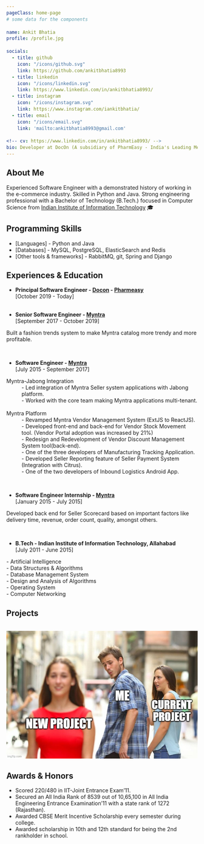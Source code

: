 ```yaml
---
pageClass: home-page
# some data for the components

name: Ankit Bhatia
profile: /profile.jpg

socials:
  - title: github
    icon: "/icons/github.svg"
    link: https://github.com/ankitbhatia8993
  - title: linkedin
    icon: "/icons/linkedin.svg"
    link: https://www.linkedin.com/in/ankitbhatia8993/
  - title: instagram
    icon: "/icons/instagram.svg"
    link: https://www.instagram.com/iankitbhatia/
  - title: email
    icon: "/icons/email.svg"
    link: 'mailto:ankitbhatia8993@gmail.com'

<!-- cv: https://www.linkedin.com/in/ankitbhatia8993/ -->
bio: Developer at DocOn (A subsidiary of PharmEasy - India's Leading Medicine Ordering App)
---
```


<ProfileSection :frontmatter="$page.frontmatter" />

## About Me

Experienced Software Engineer with a demonstrated history of working in the e-commerce industry. Skilled in Python and Java. Strong engineering professional with a Bachelor of Technology (B.Tech.) focused in Computer Science from [Indian Institute of Information Technology](https://en.wikipedia.org/wiki/Indian_Institute_of_Information_Technology,_Allahabad) :mortar_board:


## Programming Skills

- [Languages] - Python and Java
- [Databases] - MySQL, PostgreSQL, ElasticSearch and Redis 
- [Other tools & frameworks] - RabbitMQ, git, Spring and Django

## Experiences & Education

- **Principal Software Engineer - [Docon](https://docon.co.in) - [Pharmeasy](https://pharmeasy.in)** <br/>
[October 2019 - Today] <br/><br/>

- **Senior Software Engineer - [Myntra](https://myntra.com)** <br/>
[September 2017 - October 2019] <br/>
<p> Built a fashion trends system to make Myntra catalog more trendy and more profitable.</p>
<br/>

- **Software Engineer - [Myntra](https://myntra.com)** <br/>
[July 2015 - September 2017] <br/>
<dl> 
<dt> Myntra-Jabong Integration </dt>
<dd> - Led integration of Myntra Seller system applications with Jabong platform. </dd>
<dd> - Worked with the core team making Myntra applications multi-tenant. </dd>
</br>
<dt> Myntra Platform </dt>
<dd> - Revamped Myntra Vendor Management System (ExtJS to ReactJS). </dd>
<dd> - Developed front-end and back-end for Vendor Stock Movement tool. (Vendor Portal adoption was increased by 21%) </dd>
<dd> - Redesign and Redevelopment of Vendor Discount Management System tool(back-end). </dd>
<dd> - One of the three developers of Manufacturing Tracking Application. </dd>
<dd> - Developed Seller Reporting feature of Seller Payment System (Integration with Citrus). </dd>
<dd> - One of the two developers of Inbound Logistics Android App. </dd>
</dl>
<br/>

- **Software Engineer Internship - [Myntra](https://myntra.com)** <br/>
[January 2015 - July 2015] <br/>
<p>Developed back end for Seller Scorecard based on important factors like delivery time, revenue, order count, quality, amongst others. </p> <br/>

- **B.Tech - Indian Institute of Information Technology, Allahabad** <br/>
[July 2011 - June 2015] <br/>
<dl> 
<dt> - Artificial Intelligence </dt>
<dt> - Data Structures & Algorithms </dt>
<dt> - Database Management System </dt>
<dt> - Design and Analysis of Algorithms </dt>
<dt> - Operating System </dt>
<dt> - Computer Networking </dt>
</dl>

## Projects
</br>
<img src="/projects/1.png" width="800px">

<!-- [→ Full list](/projects/) -->

<!-- <ProjectCard image="/projects/1.png" hideBorder=true>
 
  **The Making of Harry Potter's Wand**

  Harry P., Hermione G., *et al*
  
  Harry's wand was broken in 1997, but was repaired by him after the 1998 Battle of Hogwarts. Usually the repair of a wand is impossible, but with the use of the Elder Wand it was achievable.
  
  [[PDF](https://www.google.com)] [[arXiv](https://arxiv.org)]

</ProjectCard> -->

<!-- <ProjectCard hideBorder=true>

  **Harry Potter and the Deathly Hallows**
  
  In the epilogue of Deathly Hallows, which is set 19 years after Voldemort's death, Harry and Ginny are a couple and have three children: James Sirius Potter, who has already been at Hogwarts for at least one year, Albus Severus Potter, who is starting his first year there, and Lily Luna Potter, who is two years away from her first year at the school.

  [[Link](https://www.google.com)]

</ProjectCard> -->


## Awards & Honors

- Scored 220/480 in IIT-Joint Entrance Exam’11.
- Secured an All India Rank of 8539 out of 10,65,100 in All India Engineering
Entrance Examination’11 with a state rank of 1272 (Rajasthan).
- Awarded CBSE Merit Incentive Scholarship every semester during college.
- Awarded scholarship in 10th and 12th standard for being the 2nd rankholder
in school.


<!-- Custom style for this page -->

<style lang="stylus">

.theme-container.home-page .page
  font-size 14px
  font-family "lucida grande", "lucida sans unicode", lucida, "Helvetica Neue", Helvetica, Arial, sans-serif;
  p
    margin 0 0 0.5rem
  p, ul, ol
    line-height normal
  a
    font-weight normal
  .theme-default-content:not(.custom) > h2
    margin-bottom 0.5rem
  .theme-default-content:not(.custom) > h2:first-child + p
    margin-top 0.5rem
  .theme-default-content:not(.custom) > h3
    padding-top 4rem

  /* Override */
  .md-card
    margin-top 0.5em
    .card-image
      padding 0.2rem
      img
        max-width 120px
        max-height 120px
    .card-content p
      -webkit-margin-after 0.2em

@media (max-width: 419px)
  .theme-container.home-page .page
    p, ul, ol
      line-height 1.5

    .md-card
      .card-image
        img 
          width 100%
          max-width 400px

</style>
